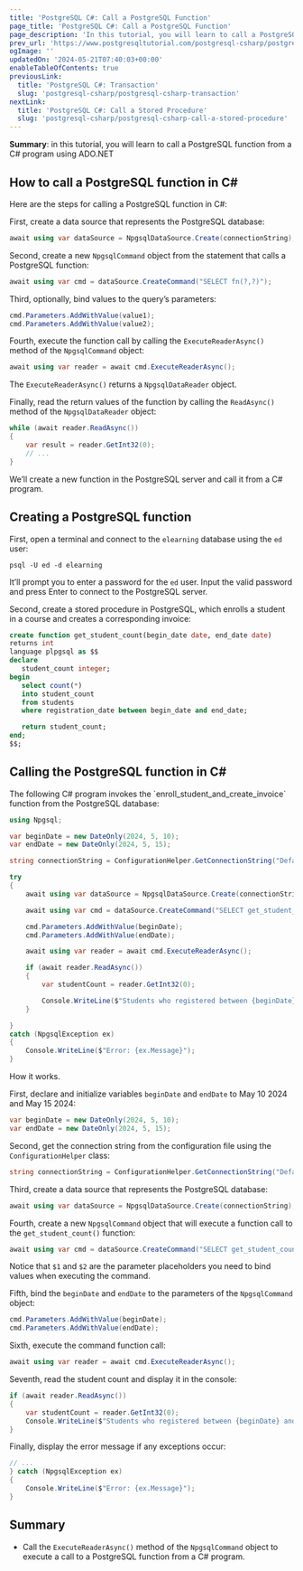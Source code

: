 ```yaml
---
title: 'PostgreSQL C#: Call a PostgreSQL Function'
page_title: 'PostgreSQL C#: Call a PostgreSQL Function'
page_description: 'In this tutorial, you will learn to call a PostgreSQL function with parameters from a C# program using ADO.NET'
prev_url: 'https://www.postgresqltutorial.com/postgresql-csharp/postgresql-csharp-call-postgresql-function/'
ogImage: ''
updatedOn: '2024-05-21T07:40:03+00:00'
enableTableOfContents: true
previousLink:
  title: 'PostgreSQL C#: Transaction'
  slug: 'postgresql-csharp/postgresql-csharp-transaction'
nextLink:
  title: 'PostgreSQL C#: Call a Stored Procedure'
  slug: 'postgresql-csharp/postgresql-csharp-call-a-stored-procedure'
---
```


**Summary**: in this tutorial, you will learn to call a PostgreSQL function from a C\# program using ADO.NET

## How to call a PostgreSQL function in C\#

Here are the steps for calling a PostgreSQL function in C\#:

First, create a data source that represents the PostgreSQL database:

```cs
await using var dataSource = NpgsqlDataSource.Create(connectionString);
```

Second, create a new `NpgsqlCommand` object from the statement that calls a PostgreSQL function:

```cs
await using var cmd = dataSource.CreateCommand("SELECT fn(?,?)");
```

Third, optionally, bind values to the query’s parameters:

```cs
cmd.Parameters.AddWithValue(value1);
cmd.Parameters.AddWithValue(value2);
```

Fourth, execute the function call by calling the `ExecuteReaderAsync()` method of the `NpgsqlCommand` object:

```cs
await using var reader = await cmd.ExecuteReaderAsync();
```

The `ExecuteReaderAsync()` returns a `NpgsqlDataReader` object.

Finally, read the return values of the function by calling the `ReadAsync()` method of the `NpgsqlDataReader` object:

```cs
while (await reader.ReadAsync())
{
    var result = reader.GetInt32(0);
    // ...
}
```

We’ll create a new function in the PostgreSQL server and call it from a C\# program.

## Creating a PostgreSQL function

First, open a terminal and connect to the `elearning` database using the `ed` user:

```plaintext
psql -U ed -d elearning
```

It’ll prompt you to enter a password for the `ed` user. Input the valid password and press Enter to connect to the PostgreSQL server.

Second, create a stored procedure in PostgreSQL, which enrolls a student in a course and creates a corresponding invoice:

```sql
create function get_student_count(begin_date date, end_date date)
returns int
language plpgsql as $$
declare
   student_count integer;
begin
   select count(*)
   into student_count
   from students
   where registration_date between begin_date and end_date;

   return student_count;
end;
$$;
```

## Calling the PostgreSQL function in C\#

The following C\# program invokes the \`enroll_student_and_create_invoice\` function from the PostgreSQL database:

```cs
using Npgsql;

var beginDate = new DateOnly(2024, 5, 10);
var endDate = new DateOnly(2024, 5, 15);

string connectionString = ConfigurationHelper.GetConnectionString("DefaultConnection");

try
{
    await using var dataSource = NpgsqlDataSource.Create(connectionString);

    await using var cmd = dataSource.CreateCommand("SELECT get_student_count($1,$2)");

    cmd.Parameters.AddWithValue(beginDate);
    cmd.Parameters.AddWithValue(endDate);

    await using var reader = await cmd.ExecuteReaderAsync();

    if (await reader.ReadAsync())
    {
        var studentCount = reader.GetInt32(0);

        Console.WriteLine($"Students who registered between {beginDate} and {endDate}: {studentCount} ");
    }

}
catch (NpgsqlException ex)
{
    Console.WriteLine($"Error: {ex.Message}");
}
```

How it works.

First, declare and initialize variables `beginDate` and `endDate` to May 10 2024 and May 15 2024:

```cs
var beginDate = new DateOnly(2024, 5, 10);
var endDate = new DateOnly(2024, 5, 15);
```

Second, get the connection string from the configuration file using the `ConfigurationHelper` class:

```cs
string connectionString = ConfigurationHelper.GetConnectionString("DefaultConnection");
```

Third, create a data source that represents the PostgreSQL database:

```cs
await using var dataSource = NpgsqlDataSource.Create(connectionString);
```

Fourth, create a new `NpgsqlCommand` object that will execute a function call to the `get_student_count()` function:

```cs
await using var cmd = dataSource.CreateCommand("SELECT get_student_count($1,$2)");
```

Notice that `$1` and `$2` are the parameter placeholders you need to bind values when executing the command.

Fifth, bind the `beginDate` and `endDate` to the parameters of the `NpgsqlCommand` object:

```cs
cmd.Parameters.AddWithValue(beginDate);
cmd.Parameters.AddWithValue(endDate);
```

Sixth, execute the command function call:

```cs
await using var reader = await cmd.ExecuteReaderAsync();
```

Seventh, read the student count and display it in the console:

```cs
if (await reader.ReadAsync())
{
    var studentCount = reader.GetInt32(0);
    Console.WriteLine($"Students who registered between {beginDate} and {endDate}: {studentCount} ");
}
```

Finally, display the error message if any exceptions occur:

```cs
// ...
} catch (NpgsqlException ex)
{
    Console.WriteLine($"Error: {ex.Message}");
}
```

## Summary

- Call the `ExecuteReaderAsync()` method of the `NpgsqlCommand` object to execute a call to a PostgreSQL function from a C\# program.
